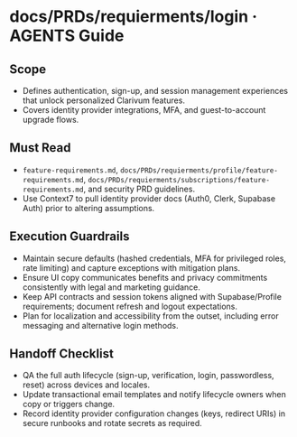 # docs/PRDs/requierments/login · AGENTS Guide

## Scope
- Defines authentication, sign-up, and session management experiences that unlock personalized Clarivum features.
- Covers identity provider integrations, MFA, and guest-to-account upgrade flows.

## Must Read
- `feature-requirements.md`, `docs/PRDs/requierments/profile/feature-requirements.md`, `docs/PRDs/requierments/subscriptions/feature-requirements.md`, and security PRD guidelines.
- Use Context7 to pull identity provider docs (Auth0, Clerk, Supabase Auth) prior to altering assumptions.

## Execution Guardrails
- Maintain secure defaults (hashed credentials, MFA for privileged roles, rate limiting) and capture exceptions with mitigation plans.
- Ensure UI copy communicates benefits and privacy commitments consistently with legal and marketing guidance.
- Keep API contracts and session tokens aligned with Supabase/Profile requirements; document refresh and logout expectations.
- Plan for localization and accessibility from the outset, including error messaging and alternative login methods.

## Handoff Checklist
- QA the full auth lifecycle (sign-up, verification, login, passwordless, reset) across devices and locales.
- Update transactional email templates and notify lifecycle owners when copy or triggers change.
- Record identity provider configuration changes (keys, redirect URIs) in secure runbooks and rotate secrets as required.
